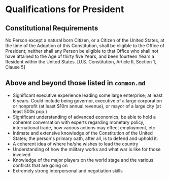 # Qualifications for President

## Constitutional Requirements
No Person except a natural born Citizen, or a Citizen of the United States, at the time of the Adoption of this Constitution, shall be eligible to the Office of President; neither shall any Person be eligible to that Office who shall not have attained to the Age of thirty five Years, and been fourteen Years a Resident within the United States. [U.S. Constitution, Article II, Section 1, Clause 5]

## Above and beyond those listed in `common.md`

* Significant executive experience leading some large enterprise; at least 6 years. Could include being governor,
executive of a large corporation or nonprofit (at least $10m annual revenue), or mayor of a large city (at least 500k pop.)
* Significant understanding of advanced economics; be able to hold a coherent conversation with experts regarding
monetary policy, international trade, how various actions may effect employment, etc
* Intimate and extensive knowledge of the Constitution of the United States; the person's primary oath, after all, is to
defend and uphold it.
* A coherent idea of where he/she wishes to lead the country
* Understanding of how the military works and what war is like for those involved
* Knowledge of the major players on the world stage and the various conflicts that are going on
* Extremely strong interpersonal and negotiation skills


